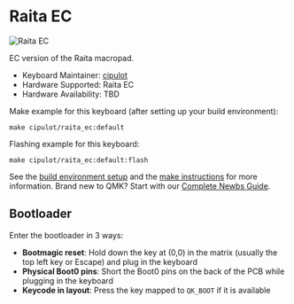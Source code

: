 # Raita EC

![Raita EC](https://i.imgur.com/z79z0ZJh.jpg)

EC version of the Raita macropad.

* Keyboard Maintainer: [cipulot](https://github.com/cipulot)
* Hardware Supported: Raita EC
* Hardware Availability: TBD

Make example for this keyboard (after setting up your build environment):

    make cipulot/raita_ec:default

Flashing example for this keyboard:

    make cipulot/raita_ec:default:flash

See the [build environment setup](https://docs.qmk.fm/#/getting_started_build_tools) and the [make instructions](https://docs.qmk.fm/#/getting_started_make_guide) for more information. Brand new to QMK? Start with our [Complete Newbs Guide](https://docs.qmk.fm/#/newbs).

## Bootloader

Enter the bootloader in 3 ways:

* **Bootmagic reset**: Hold down the key at (0,0) in the matrix (usually the top left key or Escape) and plug in the keyboard
* **Physical Boot0 pins**: Short the Boot0 pins on the back of the PCB while plugging in the keyboard
* **Keycode in layout**: Press the key mapped to `QK_BOOT` if it is available
